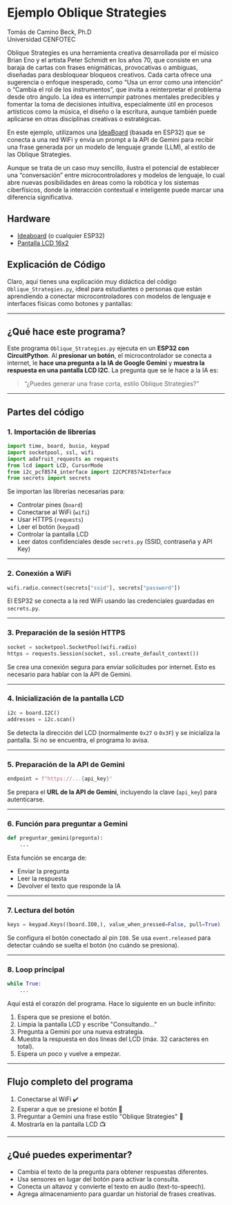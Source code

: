 # Ejemplo Oblique Strategies

Tomás de Camino Beck, Ph.D  
Universidad CENFOTEC

Oblique Strategies es una herramienta creativa desarrollada por el músico Brian Eno y el artista Peter Schmidt en los años 70, que consiste en una baraja de cartas con frases enigmáticas, provocativas o ambiguas, diseñadas para desbloquear bloqueos creativos. Cada carta ofrece una sugerencia o enfoque inesperado, como “Usa un error como una intención” o “Cambia el rol de los instrumentos”, que invita a reinterpretar el problema desde otro ángulo. La idea es interrumpir patrones mentales predecibles y fomentar la toma de decisiones intuitiva, especialmente útil en procesos artísticos como la música, el diseño o la escritura, aunque también puede aplicarse en otras disciplinas creativas o estratégicas.

En este ejemplo, utilizamos una [IdeaBoard](https://github.com/CRCibernetica/circuitpython-ideaboard) (basada en ESP32) que se conecta a una red WiFi y envía un prompt a la API de Gemini para recibir una frase generada por un modelo de lenguaje grande (LLM), al estilo de las Oblique Strategies.

Aunque se trata de un caso muy sencillo, ilustra el potencial de establecer una “conversación” entre microcontroladores y modelos de lenguaje, lo cual abre nuevas posibilidades en áreas como la robótica y los sistemas ciberfísicos, donde la interacción contextual e inteligente puede marcar una diferencia significativa.

## Hardware
- [Ideaboard](https://www.crcibernetica.com/crcibernetica-ideaboard/) (o cualquier ESP32)
- [Pantalla LCD 16x2](https://www.crcibernetica.com/16x2-lcd-with-i2c-blue/?searchid=2404090&search_query=lcd)


## Explicación de Código

Claro, aquí tienes una explicación muy didáctica del código `Oblique_Strategies.py`, ideal para estudiantes o personas que están aprendiendo a conectar microcontroladores con modelos de lenguaje e interfaces físicas como botones y pantallas:

---

## ¿Qué hace este programa?

Este programa `Oblique_Strategies.py` ejecuta en un **ESP32 con CircuitPython**. Al **presionar un botón**, el microcontrolador se conecta a internet, le **hace una pregunta a la IA de Google Gemini** y **muestra la respuesta en una pantalla LCD I2C**. La pregunta que se le hace a la IA es:

> “¿Puedes generar una frase corta, estilo Oblique Strategies?”

---

## Partes del código

### 1. **Importación de librerías**

```python
import time, board, busio, keypad
import socketpool, ssl, wifi
import adafruit_requests as requests
from lcd import LCD, CursorMode
from i2c_pcf8574_interface import I2CPCF8574Interface
from secrets import secrets
```

Se importan las librerías necesarias para:

* Controlar pines (`board`)
* Conectarse al WiFi (`wifi`)
* Usar HTTPS (`requests`)
* Leer el botón (`keypad`)
* Controlar la pantalla LCD
* Leer datos confidenciales desde `secrets.py` (SSID, contraseña y API Key)

---

### 2. **Conexión a WiFi**

```python
wifi.radio.connect(secrets["ssid"], secrets["password"])
```

El ESP32 se conecta a la red WiFi usando las credenciales guardadas en `secrets.py`.

---

### 3. **Preparación de la sesión HTTPS**

```python
socket = socketpool.SocketPool(wifi.radio)
https = requests.Session(socket, ssl.create_default_context())
```

Se crea una conexión segura para enviar solicitudes por internet. Esto es necesario para hablar con la API de Gemini.

---

### 4. **Inicialización de la pantalla LCD**

```python
i2c = board.I2C()
addresses = i2c.scan()
```

Se detecta la dirección del LCD (normalmente `0x27` o `0x3F`) y se inicializa la pantalla. Si no se encuentra, el programa lo avisa.

---

### 5. **Preparación de la API de Gemini**

```python
endpoint = f"https://...{api_key}"
```

Se prepara el **URL de la API de Gemini**, incluyendo la clave (`api_key`) para autenticarse.

---

### 6. **Función para preguntar a Gemini**

```python
def preguntar_gemini(pregunta):
    ...
```

Esta función se encarga de:

* Enviar la pregunta
* Leer la respuesta
* Devolver el texto que responde la IA

---

### 7. **Lectura del botón**

```python
keys = keypad.Keys((board.IO0,), value_when_pressed=False, pull=True)
```

Se configura el botón conectado al pin `IO0`. Se usa `event.released` para detectar cuándo se suelta el botón (no cuándo se presiona).

---

### 8. **Loop principal**

```python
while True:
    ...
```

Aquí está el corazón del programa. Hace lo siguiente en un bucle infinito:

1. Espera que se presione el botón.
2. Limpia la pantalla LCD y escribe "Consultando..."
3. Pregunta a Gemini por una nueva estrategia.
4. Muestra la respuesta en dos líneas del LCD (máx. 32 caracteres en total).
5. Espera un poco y vuelve a empezar.

---

## Flujo completo del programa

1. Conectarse al WiFi ✔️
2. Esperar a que se presione el botón 🔘
3. Preguntar a Gemini una frase estilo "Oblique Strategies" 🧠
4. Mostrarla en la pantalla LCD 📺

---

## ¿Qué puedes experimentar?

* Cambia el texto de la pregunta para obtener respuestas diferentes.
* Usa sensores en lugar del botón para activar la consulta.
* Conecta un altavoz y convierte el texto en audio (text-to-speech).
* Agrega almacenamiento para guardar un historial de frases creativas.


